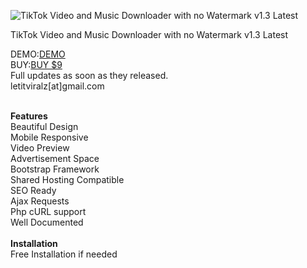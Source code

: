 <img alt="TikTok Video and Music Downloader with no Watermark v1.3 Latest" src="https://codecanyon.img.customer.envatousercontent.com/files/294718251/preview.jpg?auto=compress%2Cformat&q=80&fit=crop&crop=top&max-h=8000&max-w=590&s=d7bc3de7d27a3fa929f1046396db5c0d"></a>			

TikTok Video and Music Downloader with no Watermark v1.3 Latest<br>

DEMO:<a href="http://preview.codecanyon.net/item/tiktok-video-downloader-with-ajax/full_screen_preview/26284627?_ga=2.182123943.183596393.1592967016-1925460776.1592845308">DEMO</a><br>
BUY:<a href="https://www.paypal.me/MRamonal">BUY $9</a><br>
Full updates as soon as they released.<br>
letitviralz[at]gmail.com

<br>
<b>Features</b><br>
Beautiful Design<br>
Mobile Responsive<br>
Video Preview<br>
Advertisement Space<br>
Bootstrap Framework<br>
Shared Hosting Compatible<br>
SEO Ready<br>
Ajax Requests<br>
Php cURL support<br>
Well Documented<br>

<br>
<b>Installation</b><br>
Free Installation if needed<br>
